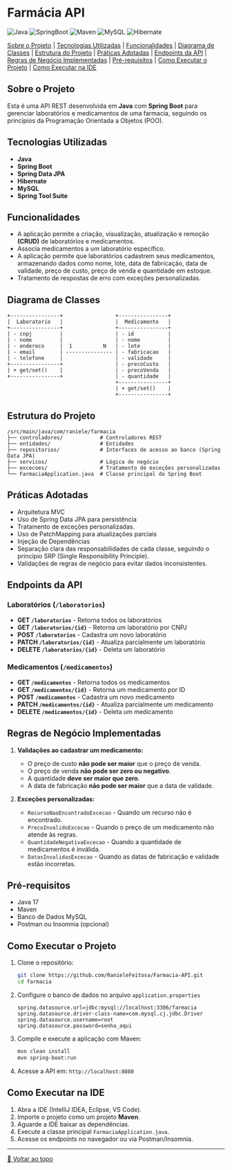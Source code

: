 # Farmácia API
![Java](https://img.shields.io/badge/Java-17-blue) ![SpringBoot](https://img.shields.io/badge/Spring%20Boot-3.x-brightgreen) ![Maven](https://img.shields.io/badge/Maven-Build-orange) ![MySQL](https://img.shields.io/badge/MySQL-8.0-blue) ![Hibernate](https://img.shields.io/badge/Hibernate-ORM-yellowgreen)

[Sobre o Projeto](#sobre-o-projeto) | [Tecnologias Utilizadas](#tecnologias-utilizadas) | [Funcionalidades](#funcionalidades) | [Diagrama de Classes](#diagrama-de-classes) | [Estrutura do Projeto](#estrutura-do-projeto) | [Práticas Adotadas](#práticas-adotadas) | [Endpoints da API](#endpoints-da-api) | [Regras de Negócio Implementadas](#regras-de-negócio-implementadas) | [Pré-requisitos](#pré-requisitos) | [Como Executar o Projeto](#como-executar-o-projeto) | [Como Executar na IDE](#como-executar-na-ide)



## Sobre o Projeto
Esta é uma API REST desenvolvida em **Java** com **Spring Boot** para gerenciar laboratórios e medicamentos de uma farmacia, seguindo os princípios da Programação Orientada a Objetos (POO).

## Tecnologias Utilizadas
- **Java**
- **Spring Boot**
- **Spring Data JPA**
- **Hibernate**
- **MySQL**
- **Spring Tool Suite**


## Funcionalidades
- A aplicação permite a criação, visualização, atualização e remoção **(CRUD)** de laboratórios e medicamentos.
- Associa medicamentos a um laboratório específico.
- A aplicação permite que laboratórios cadastrem seus medicamentos, armazenando dados como nome, lote, data de fabricação, data de validade, preço de custo, preço de venda e quantidade em estoque.
- Tratamento de respostas de erro com  exceções personalizadas.
## Diagrama de Classes

```plaintext
+----------------+                 +----------------+  
|  Laboratorio   |                 |  Medicamento   |  
+----------------+                 +----------------+  
| - cnpj         |                 | - id           |  
| - nome         |                 | - nome         |  
| - endereco     |  1          N   | - lote         |  
| - email        | --------------- | - fabricacao   |  
| - telefone     |                 | - validade     |  
+----------------+                 | - precoCusto   |  
| + get/set()    |                 | - precoVenda   |  
+----------------+                 | - quantidade   |  
                                   +----------------+  
                                   | + get/set()    |  
                                   +----------------+  
```

## Estrutura do Projeto

```
/src/main/java/com/raniele/farmacia
├── controladores/            # Controladores REST
├── entidades/                # Entidades
├── repositorios/             # Interfaces de acesso ao banco (Spring Data JPA)
├── servicos/                 # Lógica de negócio
├── excecoes/                 # Tratamento de exceções personalizadas
└── FarmaciaApplication.java  # Classe principal do Spring Boot
```

## Práticas Adotadas
- Arquitetura MVC
- Uso de Spring Data JPA para persistência
- Tratamento de exceções personalizadas.
- Uso de PatchMapping para atualizações parciais
- Injeção de Dependências
- Separação clara das responsabilidades de cada classe, seguindo o princípio SRP (Single Responsibility Principle).
- Validações de regras de negócio para evitar dados inconsistentes.

## Endpoints da API

### **Laboratórios** (`/laboratorios`)

- **GET `/laboratorios`** - Retorna todos os laboratórios
- **GET `/laboratorios/{id}`** - Retorna um laboratório por CNPJ
- **POST `/laboratorios`** - Cadastra um novo laboratório
- **PATCH `/laboratorios/{id}`** - Atualiza parcialmente um laboratório
- **DELETE `/laboratorios/{id}`** - Deleta um laboratório

### **Medicamentos** (`/medicamentos`)

- **GET `/medicamentos`** - Retorna todos os medicamentos
- **GET `/medicamentos/{id}`** - Retorna um medicamento por ID
- **POST `/medicamentos`** - Cadastra um novo medicamento
- **PATCH `/medicamentos/{id}`** - Atualiza parcialmente um medicamento
- **DELETE `/medicamentos/{id}`** - Deleta um medicamento

## Regras de Negócio Implementadas

1. **Validações ao cadastrar um medicamento:**
   - O preço de custo **não pode ser maior** que o preço de venda.
   - O preço de venda **não pode ser zero ou negativo**.
   - A quantidade **deve ser maior que zero**.
   - A data de fabricação **não pode ser maior** que a data de validade.

2. **Exceções personalizadas:**
   - `RecursoNaoEncontradoExcecao` - Quando um recurso não é encontrado.
   - `PrecoInvalidoExcecao` - Quando o preço de um medicamento não atende às regras.
   - `QuantidadeNegativaExcecao` - Quando a quantidade de medicamentos é inválida.
   - `DatasInvalidasExcecao` - Quando as datas de fabricação e validade estão incorretas.

## Pré-requisitos
- Java 17
- Maven
- Banco de Dados MySQL
- Postman ou Insomnia (opcional)

## Como Executar o Projeto

1. Clone o repositório:
   ```sh
   git clone https://github.com/RanieleFeitosa/Farmacia-API.git
   cd farmacia
   ```
2. Configure o banco de dados no arquivo `application.properties` 
   ```properties
   spring.datasource.url=jdbc:mysql://localhost:3306/farmacia
   spring.datasource.driver-class-name=com.mysql.cj.jdbc.Driver
   spring.datasource.username=root
   spring.datasource.password=senha_aqui
   ```
3. Compile e execute a aplicação com Maven:
   ```sh
   mvn clean install
   mvn spring-boot:run
   ```
4. Acesse a API em: `http://localhost:8080`


## Como Executar na IDE
1. Abra a IDE (IntelliJ IDEA, Eclipse, VS Code).
2. Importe o projeto como um projeto **Maven**.
3. Aguarde a IDE baixar as dependências.
4. Execute a classe principal `FarmaciaApplication.java`.
5. Acesse os endpoints no navegador ou via Postman/Insomnia.
---
[🔼 Voltar ao topo](#farmácia-api)
